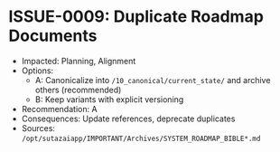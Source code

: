 # ISSUE-0009: Duplicate Roadmap Documents

- Impacted: Planning, Alignment
- Options:
  - A: Canonicalize into `/10_canonical/current_state/` and archive others (recommended)
  - B: Keep variants with explicit versioning
- Recommendation: A
- Consequences: Update references, deprecate duplicates
- Sources: `/opt/sutazaiapp/IMPORTANT/Archives/SYSTEM_ROADMAP_BIBLE*.md`
